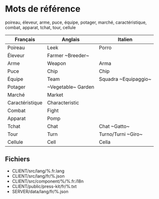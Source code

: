 # Mots de référence

poireau, éleveur, arme, puce, équipe, potager, marché, caractéristique, combat, apparat, tchat, tour, cellule

Français | Anglais | Italien
---------|----------|-------
Poireau | Leek | Porro
Éleveur | Farmer ~Breeder~ |
Arme | Weapon | Arma
Puce | Chip | Chip
Équipe | Team | Squadra ~Equipaggio~
Potager | ~Vegetable~ Garden |
Marché | Market |
Caractéristique | Characteristic |
Combat | Fight |
Apparat | Pomp |
Tchat | Chat | Chat ~Gatto~
Tour | Turn | Turno/Turni ~Giro~
Cellule | Cell | Cella

## Fichiers

- CLIENT/src/lang/%.fr.lang
- CLIENT/src/lang/fr/%.json
- CLIENT/src/component/%/%.fr.i18n
- CLIENT/public/press-kit/fr/%.txt
- SERVER/data/lang/fr/%.json
